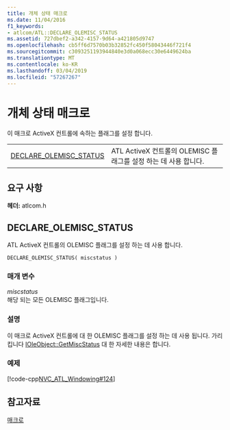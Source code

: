 ```yaml
---
title: 개체 상태 매크로
ms.date: 11/04/2016
f1_keywords:
- atlcom/ATL::DECLARE_OLEMISC_STATUS
ms.assetid: 727dbef2-a342-4157-9d64-a421805d9747
ms.openlocfilehash: cb5ff6d7570b03b32852fc450f58043446f721f4
ms.sourcegitcommit: c3093251193944840e3d0a068ecc30e6449624ba
ms.translationtype: MT
ms.contentlocale: ko-KR
ms.lasthandoff: 03/04/2019
ms.locfileid: "57267267"
---
```

# <a name="object-status-macros"></a>개체 상태 매크로

이 매크로 ActiveX 컨트롤에 속하는 플래그를 설정 합니다.

|||
|-|-|
|[DECLARE_OLEMISC_STATUS](#declare_olemisc_status)|ATL ActiveX 컨트롤의 OLEMISC 플래그를 설정 하는 데 사용 합니다.|

## <a name="requirements"></a>요구 사항

**헤더:** atlcom.h

##  <a name="declare_olemisc_status"></a>  DECLARE_OLEMISC_STATUS

ATL ActiveX 컨트롤의 OLEMISC 플래그를 설정 하는 데 사용 합니다.

```
DECLARE_OLEMISC_STATUS( miscstatus )
```

### <a name="parameters"></a>매개 변수

*miscstatus*<br/>
해당 되는 모든 OLEMISC 플래그입니다.

### <a name="remarks"></a>설명

이 매크로 ActiveX 컨트롤에 대 한 OLEMISC 플래그를 설정 하는 데 사용 됩니다. 가리킵니다 [IOleObject::GetMiscStatus](/windows/desktop/api/oleidl/nf-oleidl-ioleobject-getmiscstatus) 대 한 자세한 내용은 합니다.

### <a name="example"></a>예제

[!code-cpp[NVC_ATL_Windowing#124](../../atl/codesnippet/cpp/object-status-macros_1.h)]

## <a name="see-also"></a>참고자료

[매크로](../../atl/reference/atl-macros.md)
